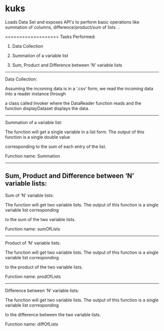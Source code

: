 # kuks
Loads Data Set and exposes API's to perform basic operations like summation of columns, difference/product/sum of lists ..

===================
Tasks Performed:

1. Data Collection

2. Summation of a variable list

3. Sum, Product and Difference between ‘N’ variable lists

-------------------

Data Collection:

Assuming the incoming data is in a ‘.csv’ form, we read the incoming data into a reader instance through

a class called Invoker where the DataReader function reads and the function displayDataset displays the data.

-------------------

Summation of a variable list:

The function will get a single variable in a list form. The output of this function is a single double value

corresponding to the sum of each entry of the list.

Function name: Summation

----------------------

Sum, Product and Difference between ‘N’ variable lists:
-------------
Sum of ‘N’ variable lists:

The function will get two variable lists. The output of this function is a single variable list corresponding

to the sum of the two variable lists.

Function name: sumOfLists

------------
Product of ‘N’ variable lists:

The function will get two variable lists. The output of this function is a single variable list corresponding

to the product of the two variable lists.

Function name: prodOfLists

------------
Difference between ‘N’ variable lists:

The function will get two variable lists. The output of this function is a single variable list corresponding

to the difference between the two variable lists.

Function name: diffOfLists

